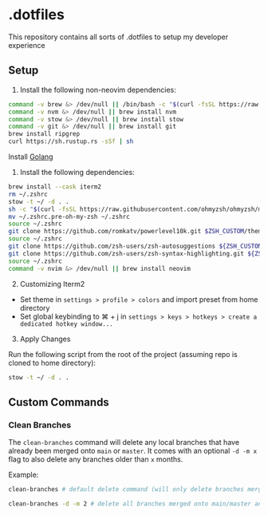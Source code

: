 # .dotfiles

This repository contains all sorts of .dotfiles to setup my developer experience

## Setup

1. Install the following non-neovim dependencies:

```sh
command -v brew &> /dev/null || /bin/bash -c "$(curl -fsSL https://raw.githubusercontent.com/Homebrew/install/HEAD/install.sh)"
command -v nvm &> /dev/null || brew install nvm
command -v stow &> /dev/null || brew install stow
command -v git &> /dev/null || brew install git
brew install ripgrep
curl https://sh.rustup.rs -sSf | sh
```

Install [Golang](https://go.dev/doc/install)

1. Install the following dependencies:

```sh
brew install --cask iterm2
rm ~/.zshrc
stow -t ~/ -d . .
sh -c "$(curl -fsSL https://raw.githubusercontent.com/ohmyzsh/ohmyzsh/master/tools/install.sh)" # The .zshrc file may get overwritten and moved to ~/.zshrc.pre-oh-my-zsh
mv ~/.zshrc.pre-oh-my-zsh ~/.zshrc
source ~/.zshrc
git clone https://github.com/romkatv/powerlevel10k.git $ZSH_CUSTOM/themes/powerlevel10k
source ~/.zshrc
git clone https://github.com/zsh-users/zsh-autosuggestions ${ZSH_CUSTOM:-~/.oh-my-zsh/custom}/plugins/zsh-autosuggestions
git clone https://github.com/zsh-users/zsh-syntax-highlighting.git ${ZSH_CUSTOM:-~/.oh-my-zsh/custom}/plugins/zsh-syntax-highlighting
source ~/.zshrc
command -v nvim &> /dev/null || brew install neovim
```

2. Customizing Iterm2

- Set theme in `settings > profile > colors` and import preset from home directory
- Set global keybinding to ⌘ + j in `settings > keys > hotkeys > create a dedicated hotkey window...`

3. Apply Changes

Run the following script from the root of the project (assuming repo is cloned to home directory):

```sh
stow -t ~/ -d . .
```

## Custom Commands

### Clean Branches

The `clean-branches` command will delete any local branches that have already been merged onto `main` or `master`. It comes with an optional `-d -m x` flag to also delete any branches older than `x` months.

Example:

```sh
clean-branches # default delete command (will only delete branches merged directly onto main/master)

clean-branches -d -m 2 # delete all branches merged onto main/master and any branch 2 months or older
```
